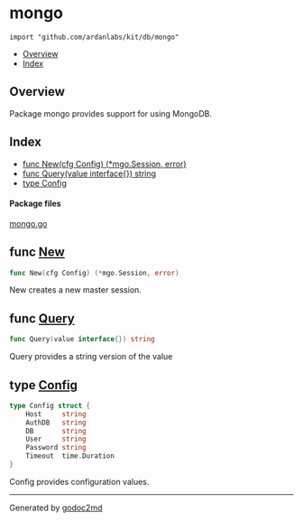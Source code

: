 

# mongo
`import "github.com/ardanlabs/kit/db/mongo"`

* [Overview](#pkg-overview)
* [Index](#pkg-index)

## <a name="pkg-overview">Overview</a>
Package mongo provides support for using MongoDB.




## <a name="pkg-index">Index</a>
* [func New(cfg Config) (*mgo.Session, error)](#New)
* [func Query(value interface{}) string](#Query)
* [type Config](#Config)


#### <a name="pkg-files">Package files</a>
[mongo.go](/src/github.com/ardanlabs/kit/db/mongo/mongo.go) 





## <a name="New">func</a> [New](/src/target/mongo.go?s=429:471#L15)
``` go
func New(cfg Config) (*mgo.Session, error)
```
New creates a new master session.



## <a name="Query">func</a> [Query](/src/target/mongo.go?s=1529:1565#L53)
``` go
func Query(value interface{}) string
```
Query provides a string version of the value




## <a name="Config">type</a> [Config](/src/target/mongo.go?s=177:308#L3)
``` go
type Config struct {
    Host     string
    AuthDB   string
    DB       string
    User     string
    Password string
    Timeout  time.Duration
}
```
Config provides configuration values.














- - -
Generated by [godoc2md](http://godoc.org/github.com/davecheney/godoc2md)
